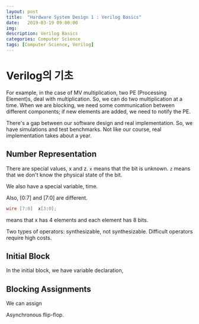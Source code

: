 ```yaml
---
layout: post
title:  "Hardware System Design 1 : Verilog Basics"
date:   2019-03-19 09:00:00
img: 
description: Verilog Basics
categories: Computer Science
tags: [Computer Science, Verilog]
---
```

 
# Verilog의 기초
For example, in the case of MV multiplication, two PE (Processing Element)s, deal with multiplication. So, we can do two multiplication at a time. When we are blocking, we need some communication between different components; if new elements are added, we need to notify the PE.

There's a gap between our software design and real implementation. So, we have simulations and test benchmarks. Not like our course, real implementation takes about a year.

## Number Representation

There are special values, x and z. `x` means that the bit is unknown. `z` means that we don't know the physical state of the bit.

We also have a special variable, time.

Also, [0:7] and [7:0] are different.

```verilog
wire [7:0]  x[3:0];     
```

means that x has 4 elements and each element has 8 bits.

Two types of operators: synthesizable, not synthesizable.
Difficult operators require high costs.

## Initial Block
In the initial block, we have variable declaration, 

## Blocking Assignments
We can assign

Asynchronous flip-flop.
